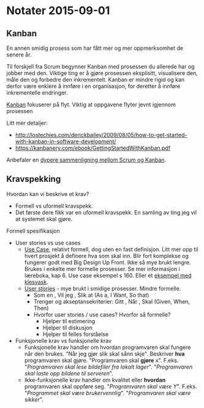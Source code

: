 # Notater 2015-09-01

## Kanban
En annen smidig prosess som har fått mer og mer oppmerksomhet de senere år. 

Til forskjell fra Scrum begynner Kanban med prosessen du allerede har og jobber med den. Viktige ting er å gjøre prosessen eksplisitt, visualisere den, måle den og forbedre den inkrementelt. Kanban er mindre rigid og kan derfor være enklere å innføre i en organisasjon, for deretter å innføre inkrementelle endringer. 

[Kanban](http://en.wikipedia.org/wiki/Kanban_(development)) fokuserer på flyt. Viktig at oppgavene flyter jevnt igjennom prosessen

Litt mer detaljer: 
* http://lostechies.com/derickbailey/2009/08/05/how-to-get-started-with-kanban-in-software-development/
* https://kanbanery.com/ebook/GettingStartedWithKanban.pdf

Anbefaler en [dypere sammenligning mellom Scrum og Kanban](http://www.infoq.com/minibooks/kanban-scrum-minibook).

## Kravspekking
Hvordan kan vi beskrive et krav? 
* Formell vs uformell kravspekk. 
 * Det første dere fikk var en uformell kravspekk. En samling av ting jeg vil at systemet skal gjøre. 
			
Formell spesifikasjon 
* User stories vs use cases
  * [Use Case](https://en.wikipedia.org/wiki/Use_case), relativt formell, dog uten en fast definisjon. Litt mer opp til hvert prosjekt å definere hva som skal inn. Blir fort komplekse og fungerer godt med Big Design Up Front. Ikke så mye brukt lengre. Brukes i enkelte mer formelle prosesser. Se mer informasjon i læreboka, kap 6. Use case eksempel s 160. Eller et [eksempel med klesvask](http://www.usability.gov/how-to-and-tools/methods/use-cases.html).
  * [User stories](http://www.mountaingoatsoftware.com/agile/user-stories) - mye brukt i smidige prosesser. Mindre formelle.
    * Som en <rolle>, Vil jeg <handling>, Slik at <utfall> (As a, I Want, So that)
	* Trenger og akseptansekriterier: Gitt <tilstand>, Når <handling>, Skal <utfall> (Given, When, Then)
	* Hvorfor user stories / use cases? Hvorfor så formelle?
	  * Hjelper til estimering
	  * Hjelper til diskusjon
	  * Hjelper til felles forståelse
* Funksjonelle krav vs funksjonelle krav
  * Funksjonelle krav handler om hvordan programvaren skal fungere når den brukes. "Når jeg gjør slik skal sånn skje". Beskriver **hva** programvaren skal gjøre. "Programvaren skal **gjøre** x". F.eks. "*Programvaren skal lese bildefiler fra lokalt lager*". "*Programvaren skal laste opp bildene til serveren*". 
  * Ikke-funksjonelle krav handler om kvalitet eller **hvordan** programvaren skal oppføre seg. "*Programvaren skal være Y*". F.eks. "*Programmet skal være brukervennlig*". "*Programvaren skal være sikker*". 
